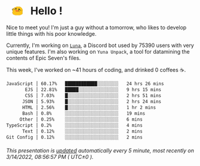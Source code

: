 <h1>   <img src="./spoink.gif" style="vertical-align:middle;" width="30px">   Hello ! </h1>

Nice to meet you! I'm just a guy without a tomorrow, who likes to develop little things with his poor knowledge.

Currently, I'm working on <a href='https://github.com/Asgarrrr/Luna'>`Luna`</a>, a Discord bot used by 75390 users with very unique features. I'm also working on `Yuna Unpack`, a tool for datamining the contents of Epic Seven's files.

This week, I've worked on ~41 hours of coding, and drinked 0 coffees ☕.

```
JavaScript │ 60.17%   ████████████░░░░░░░░   24 hrs 26 mins
       EJS │ 22.81%   █████░░░░░░░░░░░░░░░   9 hrs 15 mins
       CSS │ 7.03%    █░░░░░░░░░░░░░░░░░░░   2 hrs 51 mins
      JSON │ 5.93%    █░░░░░░░░░░░░░░░░░░░   2 hrs 24 mins
      HTML │ 2.56%    █░░░░░░░░░░░░░░░░░░░   1 hr 2 mins
      Bash │ 0.8%     ░░░░░░░░░░░░░░░░░░░░   19 mins
     Other │ 0.25%    ░░░░░░░░░░░░░░░░░░░░   6 mins
TypeScript │ 0.2%     ░░░░░░░░░░░░░░░░░░░░   4 mins
      Text │ 0.12%    ░░░░░░░░░░░░░░░░░░░░   2 mins
Git Config │ 0.12%    ░░░░░░░░░░░░░░░░░░░░   2 mins
```

###### This presentation is [updated](https://github.com/Asgarrrr) automatically every 5 minute, most recently on 3/14/2022, 08:56:57 PM ( UTC±0 ).
